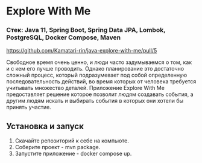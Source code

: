 # Explore With Me
### Стек: Java 11, Spring Boot, Spring Data JPA, Lombok, PostgreSQL, Docker Compose, Maven
https://github.com/Kamatari-rin/java-explore-with-me/pull/5

Свободное время очень ценно, и люди часто задумываемся о том, как и с кем его лучше проводить. 
Однако планирование это достаточно сложный процесс, который подразумевает под собой определенную последовательность действий,
во время которых от человека требуется учитывать множество деталей.
Приложение Explore With Me предоставляет решение которое позволит людям создавать события,
а другим людям искать и выбирать события в которых они хотели бы принять участие. 

## Установка и запуск
1. Скачайте репозиторий к себе на компьюте.
2. Соберите проект - mvn package.
3. Запустите приложение - docker compose up.